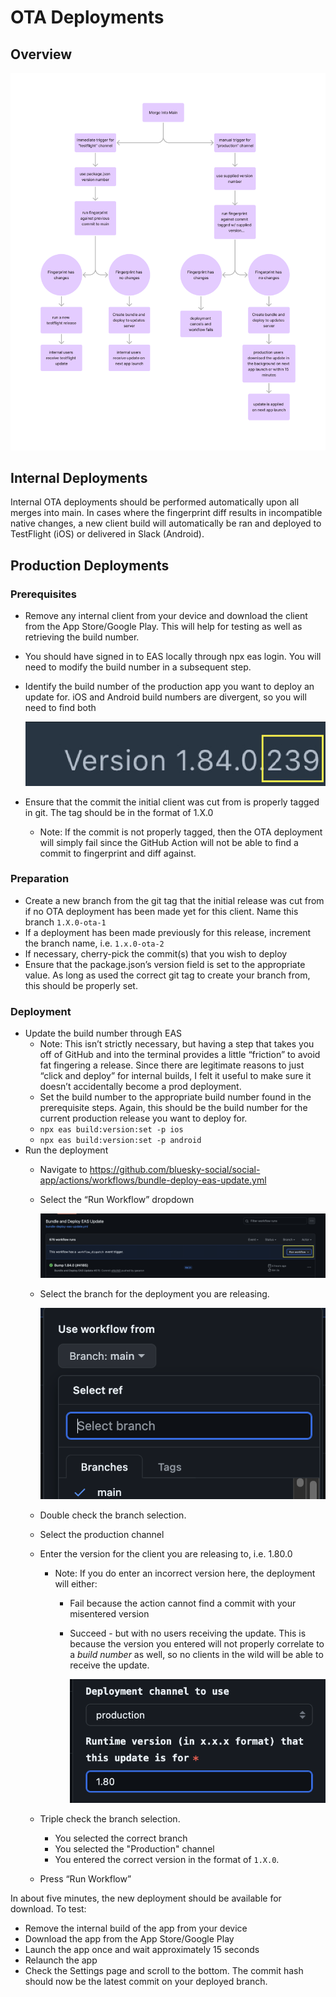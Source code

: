 # OTA Deployments

## Overview

![OTA Deployment](./img/ota-flow.png)

## Internal Deployments

Internal OTA deployments should be performed automatically upon all merges into main. In cases where the fingerprint
diff results in incompatible native changes, a new client build will automatically be ran and deployed to TestFlight 
(iOS) or delivered in Slack (Android).

## Production Deployments

### Prerequisites

- Remove any internal client from your device and download the client from the App Store/Google Play. This will help for 
testing as well as retrieving the build number.
- You should have signed in to EAS locally through npx eas login. You will need to modify the build number in a 
subsequent step.
- Identify the build number of the production app you want to deploy an update for. iOS and Android build numbers are 
divergent, so you will need to find both

  ![app-build-number](./img/app-build-number.png)

- Ensure that the commit the initial client was cut from is properly tagged in git. The tag should be in the format of 1.X.0
  - Note: If the commit is not properly tagged, then the OTA deployment will simply fail since the GitHub Action will 
  not be able to find a commit to fingerprint and diff against.

### Preparation

- Create a new branch from the git tag that the initial release was cut from if no OTA deployment has been made yet for this 
client. Name this branch `1.X.0-ota-1`
- If a deployment has been made previously for this release, increment the branch name, i.e. `1.x.0-ota-2`
- If necessary, cherry-pick the commit(s) that you wish to deploy
- Ensure that the package.json’s version field is set to the appropriate value. As long as used the correct git tag
to create your branch from, this should be properly set.

### Deployment

- Update the build number through EAS
    - Note: This isn’t strictly necessary, but having a step that takes you off of GitHub and into the terminal provides 
    a little “friction” to avoid fat fingering a release. Since there are legitimate reasons to just “click and deploy”
    for internal builds, I felt it useful to make sure it doesn’t accidentally become a prod deployment.
    - Set the build number to the appropriate build number found in the prerequisite steps. Again, this should be the 
    build number for the current production release you want to deploy for.
    - `npx eas build:version:set -p ios`
    - `npx eas build:version:set -p android`
- Run the deployment
  - Navigate to https://github.com/bluesky-social/social-app/actions/workflows/bundle-deploy-eas-update.yml
  - Select the “Run Workflow” dropdown
  
    ![run-workflow](./img/run-workflow.png)
  
  - Select the branch for the deployment you are releasing.
  
    ![branch-selection](./img/branch-selection.png)
  
  - Double check the branch selection.
  - Select the production channel
  - Enter the version for the client you are releasing to, i.e. 1.80.0
    - Note: If you do enter an incorrect version here, the deployment will either:
      - Fail because the action cannot find a commit with your misentered version
      - Succeed - but with no users receiving the update. This is because the version you entered will not properly 
      correlate to a _build number_ as well, so no clients in the wild will be able to receive the update.
  
        ![other-ota-options](./img/other-ota-options.png)
  
  - Triple check the branch selection.
    - You selected the correct branch
    - You selected the "Production" channel
    - You entered the correct version in the format of `1.X.0`.
  - Press “Run Workflow”

In about five minutes, the new deployment should be available for download. To test:

- Remove the internal build of the app from your device
- Download the app from the App Store/Google Play
- Launch the app once and wait approximately 15 seconds
- Relaunch the app
- Check the Settings page and scroll to the bottom. The commit hash should now be the latest commit on your deployed branch.
